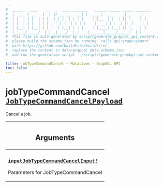 ```yaml
---
#  _____   ____    _   _  ____ _______   ______ _____ _____ _______
#  |  __  / __   |  | |/ __ __   __| |  ____|  __ _   _|__   __|
#  | |  | | |  | | |  | | |  | | | |    | |__  | |  | || |    | |
#  | |  | | |  | | | . ` | |  | | | |    |  __| | |  | || |    | |
#  | |__| | |__| | | |  | |__| | | |    | |____| |__| || |_   | |
#  |_____/ ____/  |_| _|____/  |_|    |______|_____/_____|  |_|
#  This file is auto-generated by script/generate_graphql_api_content.sh,
#  please build the schema.json by running `rails api:graph:export`
#  with https://github.com/buildkite/buildkite/,
#  replace the content in data/graphql_data_schema.json
#  and run the generation script `./scripts/generate-graphql-api-content.sh`.

title: jobTypeCommandCancel – Mutations – GraphQL API
toc: false
---
```

<!-- vale off -->
<h1 class="has-pills" data-algolia-exclude>
  jobTypeCommandCancel
  <a href="/docs/apis/graphql/schemas/object/jobtypecommandcancelpayload" class="pill pill--object pill--normal-case pill--large" title="Go to OBJECT JobTypeCommandCancelPayload">
  <code>JobTypeCommandCancelPayload</code>
</a>

</h1>
<!-- vale on -->


Cancel a job.

<table class="responsive-table responsive-table--single-column-rows">
  <thead>
    <th>
      <h2 data-algolia-exclude>Arguments</h2>
    </th>
  </thead>
  <tbody>
    <tr><td><h3 class="is-small has-pills"><code>input</code><a href="/docs/apis/graphql/schemas/input_object/jobtypecommandcancelinput" class="pill pill--input_object pill--normal-case pill--medium" title="Go to INPUT_OBJECT JobTypeCommandCancelInput"><code>JobTypeCommandCancelInput!</code></a></h3><p>Parameters for JobTypeCommandCancel</p></td></tr>
  </tbody>
</table>
